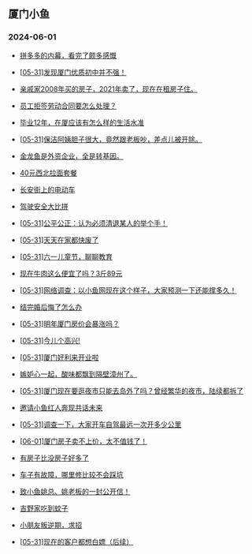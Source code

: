 ## 厦门小鱼 
### 2024-06-01

+ [拼多多的内幕，看完了颇多感慨](http://bbs.xmfish.com/read-htm-tid-18198194.html)

+ [[05-31]发现厦门优质初中并不强！](http://bbs.xmfish.com/read-htm-tid-18198345.html)

+ [亲戚家2008年买的房子，2021年卖了，现在在租房子住。](http://bbs.xmfish.com/read-htm-tid-18198401.html)

+ [员工拒签劳动合同要怎么处理？](http://bbs.xmfish.com/read-htm-tid-18198247.html)

+ [毕业12年，在厦应该有怎么样的生活水准](http://bbs.xmfish.com/read-htm-tid-18198249.html)

+ [[05-31]保洁阿姨胆子很大，竟然跟老板吵，差点儿被开除。](http://bbs.xmfish.com/read-htm-tid-18198350.html)

+ [金龙鱼是外资企业，全是转基因。](http://bbs.xmfish.com/read-htm-tid-18198314.html)

+ [40元西北拉面套餐](http://bbs.xmfish.com/read-htm-tid-18198400.html)

+ [长安街上的电动车](http://bbs.xmfish.com/read-htm-tid-18198181.html)

+ [驾驶安全大比拼](http://bbs.xmfish.com/read-htm-tid-18198184.html)

+ [[05-31]公平公正：认为必须清退某人的举个手！](http://bbs.xmfish.com/read-htm-tid-18198470.html)

+ [[05-31]天天在家都快废了](http://bbs.xmfish.com/read-htm-tid-18198444.html)

+ [[05-31]六一儿童节，聊聊教育](http://bbs.xmfish.com/read-htm-tid-18198471.html)

+ [现在牛肉这么便宜了吗？3斤89元](http://bbs.xmfish.com/read-htm-tid-18198465.html)

+ [[05-31]网络调查：以小鱼网现在这个样子，大家预测一下还能撑多久！](http://bbs.xmfish.com/read-htm-tid-18198388.html)

+ [结完婚后悔了怎么办](http://bbs.xmfish.com/read-htm-tid-18198351.html)

+ [[05-31]明年厦门房价会暴涨吗？](http://bbs.xmfish.com/read-htm-tid-18198521.html)

+ [[05-31]今儿个高兴!](http://bbs.xmfish.com/read-htm-tid-18198530.html)

+ [[05-31]厦门好利来开业啦](http://bbs.xmfish.com/read-htm-tid-18198435.html)

+ [嫉妒心一起，酸味都飘到隔壁漳州了。](http://bbs.xmfish.com/read-htm-tid-18198578.html)

+ [[05-31]厦门现在要逛夜市只能去岛外了吗？曾经繁华的夜市，陆续都拆了](http://bbs.xmfish.com/read-htm-tid-18198421.html)

+ [邀请小鱼红人奔现共话未来](http://bbs.xmfish.com/read-htm-tid-18198597.html)

+ [[05-31]调查一下，大家开车自驾最远一次开多少公里](http://bbs.xmfish.com/read-htm-tid-18198493.html)

+ [[06-01]厦门房子卖不上价，太不值钱了！](http://bbs.xmfish.com/read-htm-tid-18198666.html)

+ [有房子比没房子好多了](http://bbs.xmfish.com/read-htm-tid-18198544.html)

+ [车子有故障，哪里修比较不会踩坑](http://bbs.xmfish.com/read-htm-tid-18198473.html)

+ [致小鱼姚总、姚老板的一封公开信！](http://bbs.xmfish.com/read-htm-tid-18198677.html)

+ [吉野家吃到蚊子](http://bbs.xmfish.com/read-htm-tid-18198560.html)

+ [小朋友叛逆期，求招](http://bbs.xmfish.com/read-htm-tid-18198553.html)

+ [[05-31]现在的客户都想白嫖（后续）](http://bbs.xmfish.com/read-htm-tid-18198594.html)

